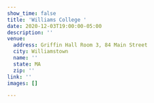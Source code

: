 ```yaml
---
show_time: false
title: 'Williams College '
date: 2020-12-03T19:00:00-05:00
description: ''
venue:
  address: Griffin Hall Room 3, 84 Main Street
  city: Williamstown
  name: ''
  state: MA
  zip: ''
link: ''
images: []

---
```

